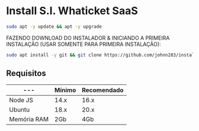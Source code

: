 # Install S.I. Whaticket SaaS

```bash
sudo apt -y update && apt -y upgrade
```

FAZENDO DOWNLOAD DO INSTALADOR & INICIANDO A PRIMEIRA INSTALAÇÃO (USAR SOMENTE PARA PRIMEIRA INSTALAÇÃO):

```bash
sudo apt install -y git && git clone https://github.com/johnn283/install_siwhaticket_saas.git install_whaticket && sudo chmod -R 777 install_whaticket  && cd install_whaticket  && sudo ./install_primaria
```

## Requisitos

| --- | Mínimo | Recomendado |
| --- | --- | --- |
| Node JS | 14.x | 16.x |
| Ubuntu | 18.x | 20.x |
| Memória RAM | 2Gb | 4Gb |  

